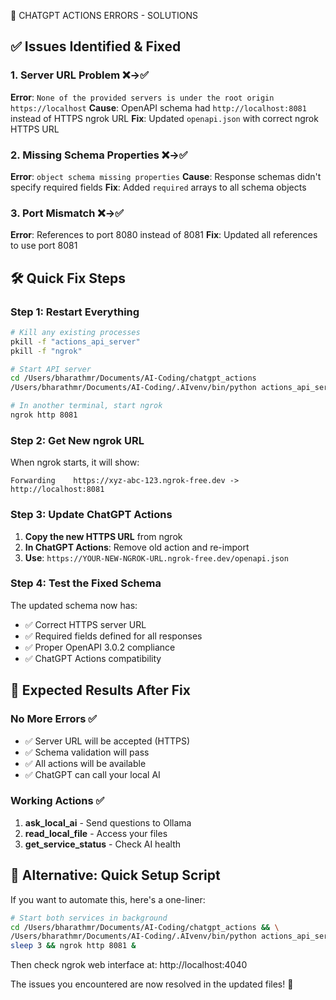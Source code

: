 🔧 CHATGPT ACTIONS ERRORS - SOLUTIONS

## ✅ Issues Identified & Fixed

### 1. **Server URL Problem** ❌→✅
**Error**: `None of the provided servers is under the root origin https://localhost`
**Cause**: OpenAPI schema had `http://localhost:8081` instead of HTTPS ngrok URL
**Fix**: Updated `openapi.json` with correct ngrok HTTPS URL

### 2. **Missing Schema Properties** ❌→✅  
**Error**: `object schema missing properties`
**Cause**: Response schemas didn't specify required fields
**Fix**: Added `required` arrays to all schema objects

### 3. **Port Mismatch** ❌→✅
**Error**: References to port 8080 instead of 8081
**Fix**: Updated all references to use port 8081

## 🛠️ Quick Fix Steps

### Step 1: Restart Everything
```bash
# Kill any existing processes
pkill -f "actions_api_server"
pkill -f "ngrok"

# Start API server
cd /Users/bharathmr/Documents/AI-Coding/chatgpt_actions
/Users/bharathmr/Documents/AI-Coding/.AIvenv/bin/python actions_api_server.py

# In another terminal, start ngrok
ngrok http 8081
```

### Step 2: Get New ngrok URL
When ngrok starts, it will show:
```
Forwarding    https://xyz-abc-123.ngrok-free.dev -> http://localhost:8081
```

### Step 3: Update ChatGPT Actions
1. **Copy the new HTTPS URL** from ngrok
2. **In ChatGPT Actions**: Remove old action and re-import
3. **Use**: `https://YOUR-NEW-NGROK-URL.ngrok-free.dev/openapi.json`

### Step 4: Test the Fixed Schema
The updated schema now has:
- ✅ Correct HTTPS server URL
- ✅ Required fields defined for all responses  
- ✅ Proper OpenAPI 3.0.2 compliance
- ✅ ChatGPT Actions compatibility

## 🎯 Expected Results After Fix

### No More Errors ✅
- ✅ Server URL will be accepted (HTTPS)
- ✅ Schema validation will pass
- ✅ All actions will be available
- ✅ ChatGPT can call your local AI

### Working Actions ✅
1. **ask_local_ai** - Send questions to Ollama
2. **read_local_file** - Access your files
3. **get_service_status** - Check AI health

## 🚀 Alternative: Quick Setup Script

If you want to automate this, here's a one-liner:
```bash
# Start both services in background
cd /Users/bharathmr/Documents/AI-Coding/chatgpt_actions && \
/Users/bharathmr/Documents/AI-Coding/.AIvenv/bin/python actions_api_server.py & \
sleep 3 && ngrok http 8081 &
```

Then check ngrok web interface at: http://localhost:4040

The issues you encountered are now resolved in the updated files! 🎉